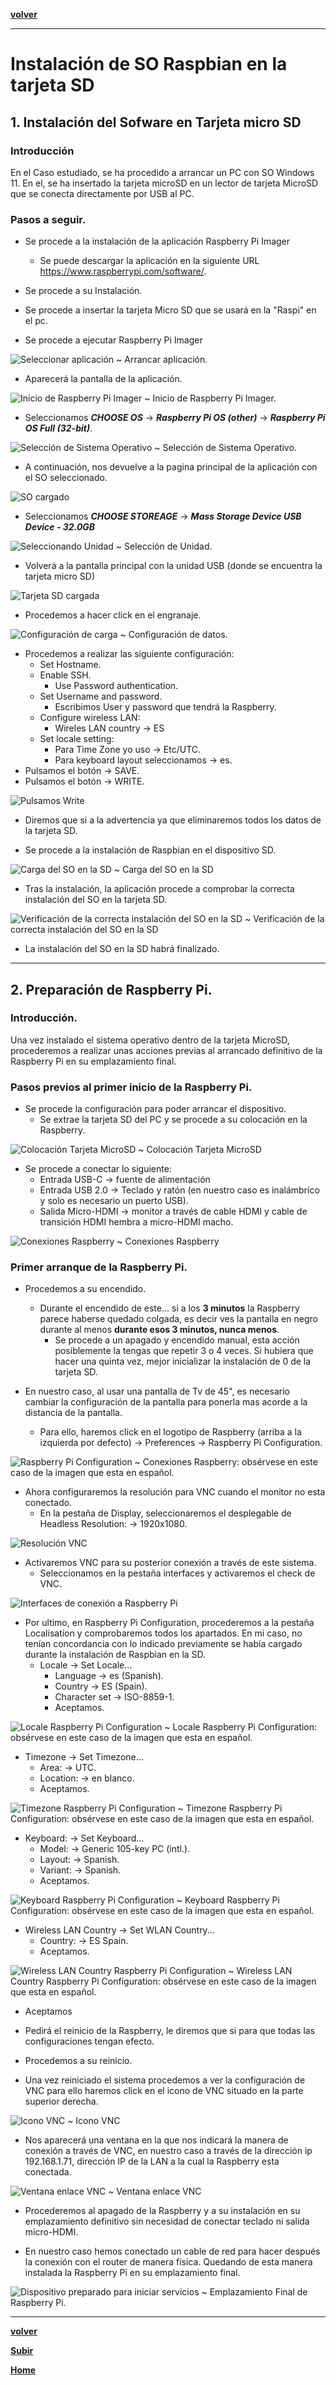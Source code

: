<a name="top"></a>

**[volver](./Raspi_home)**

---

# Instalación de SO Raspbian en la tarjeta SD

## 1. Instalación del Sofware en Tarjeta micro SD


### Introducción

En el Caso estudiado, se ha procedido a arrancar un PC con SO Windows 11. En el, se ha insertado la tarjeta microSD en un lector de tarjeta MicroSD que se conecta directamente por USB al PC.


### Pasos a seguir.


- Se procede a la instalación de la aplicación Raspberry Pi Imager
  - Se puede descargar la aplicación en la siguiente URL https://www.raspberrypi.com/software/.

- Se procede a su Instalación.

- Se procede a insertar la tarjeta Micro SD que se usará en la "Raspi" en el pc.

- Se procede a ejecutar Raspberry Pi Imager

![Seleccionar aplicación](../assets/Anexo-raspi/Raspi-03/001-ejecucion-raspberry-pi-imager.png)
~ Arrancar aplicación.

- Aparecerá la pantalla de la aplicación.

![Inicio de Raspberry Pi Imager](../assets/Anexo-raspi/Raspi-03/002-inicio-aplicacion-raspberry-pi-imager.png)
~ Inicio de Raspberry Pi Imager.

- Seleccionamos ***CHOOSE OS*** $\rightarrow$ ***Raspberry Pi OS (other)*** $\rightarrow$ ***Raspberry Pi OS Full (32-bit)***.

![Selección de Sistema Operativo](../assets/Anexo-raspi/Raspi-03/003-seleccion-de-sistema-operativo.png)
~ Selección de Sistema Operativo.

- A continuación, nos devuelve a la pagina principal de la aplicación con el SO seleccionado.


![SO cargado](../assets/Anexo-raspi/Raspi-03/004-SO-cargado-elegimos%20almacenamiento.png)

- Seleccionamos ***CHOOSE STOREAGE*** $\rightarrow$ ***Mass Storage Device USB Device - 32.0GB***

![Seleccionando Unidad](../assets/Anexo-raspi/Raspi-03/005-seleccion-tarjeta-micro-SD.png)
~ Selección de Unidad.

- Volverá a la pantalla principal con la unidad USB (donde se encuentra la tarjeta micro SD)

![Tarjeta SD cargada](../assets/Anexo-raspi/Raspi-03/006-pulsamos-engranaje.png)

- Procedemos a hacer click en el engranaje.

![Configuración de carga](../assets/Anexo-raspi/Raspi-03/007-configuracion-para-instalacion-01.png)
~ Configuración de datos.
- Procedemos a realizar las siguiente configuración:
  - Set Hostname.
  - Enable SSH.
    - Use Password authentication.
  - Set Username and password.
    - Escribimos User y password que tendrá la Raspberry.
  - Configure wireless LAN:
    - Wireles LAN country $\rightarrow$ ES
  - Set locale setting:
    - Para Time Zone yo uso $\rightarrow$ Etc/UTC.
    - Para keyboard layout seleccionamos $\rightarrow$ es.
- Pulsamos el botón $\rightarrow$ SAVE.
- Pulsamos el botón $\rightarrow$ WRITE.

![Pulsamos Write](../assets/Anexo-raspi/Raspi-03/008-pulsamos-write.png)

- Diremos que si a la advertencia ya que eliminaremos todos los datos de la tarjeta SD.

- Se procede a la instalación de Raspbian en el dispositivo SD.

![Carga del SO en la SD](../assets/Anexo-raspi/Raspi-03/009-proceso-de-carga-en-SD.png)
~ Carga del SO en la SD

- Tras la instalación, la aplicación procede a comprobar la correcta instalación del SO en la tarjeta SD.


![Verificación de la correcta instalación del SO en la SD](../assets/Anexo-raspi/Raspi-03/010-verificaci%C3%B3n.png)
~ Verificación de la correcta instalación del SO en la SD

- La instalación del SO en la SD habrá finalizado.

---

## 2. Preparación de Raspberry Pi.

### Introducción.

Una vez instalado el sistema operativo dentro de la tarjeta MicroSD, procederemos a realizar unas acciones previas al arrancado definitivo de la Raspberry Pi en su emplazamiento final.

### Pasos previos al primer inicio de la Raspberry Pi.

- Se procede la configuración para poder arrancar el dispositivo.
  - Se extrae la tarjeta SD del PC y se procede a su colocación en la Raspberry.

![Colocación Tarjeta MicroSD](../assets/Anexo-raspi/Raspi-03/011-colocacion-tarjeta-microSD.png)
~ Colocación Tarjeta MicroSD



- Se procede a conectar lo siguiente:
  - Entrada USB-C $\rightarrow$ fuente de alimentación
  - Entrada USB 2.0 $\rightarrow$ Teclado y ratón (en nuestro caso es inalámbrico y solo es necesario un puerto USB).
  - Salida Micro-HDMI $\rightarrow$ monitor a través de cable HDMI y cable de transición HDMI hembra a micro-HDMI macho.

![Conexiones Raspberry](../assets/Anexo-raspi/Raspi-03/012-conexionado-Raspi.png)
~ Conexiones Raspberry


### Primer arranque de la Raspberry Pi.

- Procedemos a su encendido.
  - Durante el encendido de este... si a los **3 minutos** la Raspberry parece haberse quedado colgada, es decir ves la pantalla en negro durante al menos **durante esos 3 minutos, nunca menos**.
    - Se procede a un apagado y encendido manual, esta acción posiblemente la tengas que repetir 3 o 4 veces. Si hubiera que hacer una quinta vez, mejor inicializar la instalación de 0 de la tarjeta SD.

- En nuestro caso, al usar una pantalla de Tv de 45", es necesario cambiar la configuración de la pantalla para ponerla mas acorde a la distancia de la pantalla.
  - Para ello, haremos click en el logotipo de Raspberry (arriba a la izquierda por defecto) $\rightarrow$ Preferences $\rightarrow$ Raspberry Pi Configuration.

![Raspberry Pi Configuration](../assets/Anexo-raspi/Raspi-03/013-Rasberry-pi-configuration.png)
~ Conexiones Raspberry: obsérvese en este caso de la imagen que esta en español.


- Ahora configuraremos la resolución para VNC cuando el monitor no esta conectado.
  - En la pestaña de Display, seleccionaremos el desplegable de Headless Resolution: $\rightarrow$ 1920x1080.

![Resolución VNC](../assets/Anexo-raspi/Raspi-03/014-screen-VNC-resolution.png)


- Activaremos VNC para su posterior conexión a través de este sistema.
  - Seleccionamos en la pestaña interfaces y activaremos el check de VNC.

![Interfaces de conexión a Raspberry Pi ](../assets/Anexo-raspi/Raspi-03/015-Interfaces.png)


- Por ultimo, en Raspberry Pi Configuration, procederemos a la pestaña Localisation y comprobaremos todos los apartados. En mi caso, no tenían concordancia con lo indicado previamente se había cargado durante la instalación de Raspbian en la SD.
  - Locale $\rightarrow$ Set Locale...
    - Language $\rightarrow$ es (Spanish).
    - Country $\rightarrow$ ES (Spain).
    - Character set $\rightarrow$ ISO-8859-1.
    - Aceptamos.

![Locale Raspberry Pi Configuration](../assets/Anexo-raspi/Raspi-03/016-Locale%20COnfiguration.png)
~ Locale Raspberry Pi Configuration: obsérvese en este caso de la imagen que esta en español.

  - Timezone $\rightarrow$ Set Timezone...
    - Area: $\rightarrow$ UTC.
    - Location: $\rightarrow$ en blanco.
    - Aceptamos.

![Timezone Raspberry Pi Configuration](../assets/Anexo-raspi/Raspi-03/017-TimeZone-Config.png)
~ Timezone Raspberry Pi Configuration: obsérvese en este caso de la imagen que esta en español.

  - Keyboard: $\rightarrow$ Set Keyboard...
    - Model: $\rightarrow$ Generic 105-key PC (intl.).
    - Layout: $\rightarrow$ Spanish.
    - Variant: $\rightarrow$ Spanish.
    - Aceptamos.

![Keyboard Raspberry Pi Configuration](../assets/Anexo-raspi/Raspi-03/018-Keyboard-Config.png)
~ Keyboard Raspberry Pi Configuration: obsérvese en este caso de la imagen que esta en español.

  - Wireless LAN Country $\rightarrow$ Set WLAN Country...
    - Country: $\rightarrow$ ES Spain.
    - Aceptamos.

![Wireless LAN Country Raspberry Pi Configuration](../assets/Anexo-raspi/Raspi-03/019-Wireless-LAN-Country.png)
~ Wireless LAN Country Raspberry Pi Configuration: obsérvese en este caso de la imagen que esta en español.

  - Aceptamos

- Pedirá el reinicio de la Raspberry, le diremos que si para que todas las configuraciones tengan efecto.

- Procedemos a su reinicio.

- Una vez reiniciado el sistema procedemos a ver la configuración de VNC para ello haremos click en el icono de VNC situado en la parte superior derecha.

![Icono VNC](../assets/Anexo-raspi/Raspi-03/020-vnc-icon.png)
~ Icono VNC

- Nos aparecerá una ventana en la que nos indicará la manera de conexión a través de VNC, en nuestro caso a través de la dirección ip 192.168.1.71, dirección IP de la LAN a la cual la Raspberry esta conectada.

![Ventana enlace VNC](../assets/Anexo-raspi/Raspi-03/021-enlace-VNC.png)
~ Ventana enlace VNC

- Procederemos al apagado de la Raspberry y a su instalación en su emplazamiento definitivo sin necesidad de conectar teclado ni salida micro-HDMI.

- En nuestro caso hemos conectado un cable de red para hacer después la conexión con el router de manera física. Quedando de esta manera instalada la Raspberry Pi en su emplazamiento final.

![Dispositivo preparado para iniciar servicios](../assets/Anexo-raspi/Raspi-03/022-Puesta-en-servicio.png)
~ Emplazamiento Final de Raspberry Pi.

---


**[volver](./Raspi_home.md)**

**[Subir](#top)**

**[Home](/home)**
